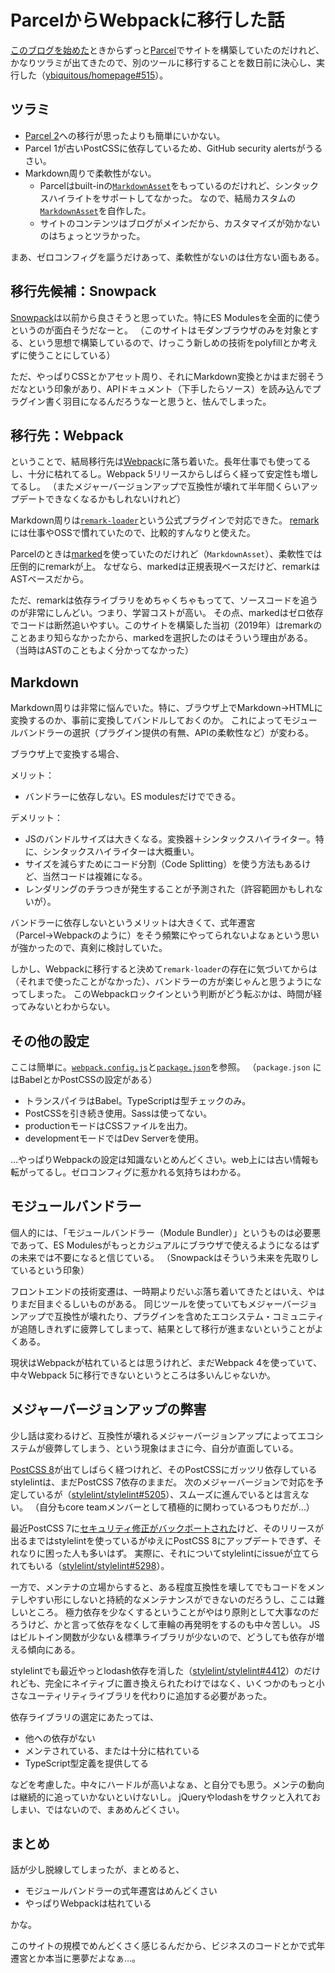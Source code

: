 # ParcelからWebpackに移行した話

[このブログを始めた](../2019/start-blog.md)ときからずっと[Parcel](https://parceljs.org/)でサイトを構築していたのだけれど、かなりツラミが出てきたので、別のツールに移行することを数日前に決心し、実行した（[ybiquitous/homepage#515](https://github.com/ybiquitous/homepage/pull/515)）。

## ツラミ

- [Parcel 2](https://v2.parceljs.org/)への移行が思ったよりも簡単にいかない。
- Parcel 1が古いPostCSSに依存しているため、GitHub security alertsがうるさい。
- Markdown周りで柔軟性がない。
  - Parcelはbuilt-inの[`MarkdownAsset`](https://github.com/parcel-bundler/parcel/blob/e11f0852e30fdac9ecae22398d1cf232b5eab9a2/packages/core/parcel-bundler/src/assets/MarkdownAsset.js)をもっているのだけれど、シンタックスハイライトをサポートしてなかった。
    なので、結局カスタムの[`MarkdownAsset`](https://github.com/ybiquitous/homepage/blob/9d2b2fef06ad4f6af101a3205d4d24bef8af6788/src/parcel/plugin-markdown/asset.js)を自作した。
  - サイトのコンテンツはブログがメインだから、カスタマイズが効かないのはちょっとツラかった。

まあ、ゼロコンフィグを謳うだけあって、柔軟性がないのは仕方ない面もある。

## 移行先候補：Snowpack

[Snowpack](https://www.snowpack.dev/)は以前から良さそうと思っていた。特にES Modulesを全面的に使うというのが面白そうだなーと。
（このサイトはモダンブラウザのみを対象とする、という思想で構築しているので、けっこう新しめの技術をpolyfillとか考えずに使うことにしている）

ただ、やっぱりCSSとかアセット周り、それにMarkdown変換とかはまだ弱そうだなという印象があり、APIドキュメント（下手したらソース）を読み込んでプラグイン書く羽目になるんだろうなーと思うと、怯んでしまった。

## 移行先：Webpack

ということで、結局移行先は[Webpack](https://webpack.js.org/)に落ち着いた。長年仕事でも使ってるし、十分に枯れてるし。Webpack 5リリースからしばらく経って安定性も増してるし。
（またメジャーバージョンアップで互換性が壊れて半年間くらいアップデートできなくなるかもしれないけれど）

Markdown周りは[`remark-loader`](https://github.com/webpack-contrib/remark-loader)という公式プラグインで対応できた。
[remark](https://github.com/remarkjs/remark)には仕事やOSSで慣れていたので、比較的すんなりと使えた。

Parcelのときは[marked](https://github.com/markedjs/marked)を使っていたのだけれど（`MarkdownAsset`）、柔軟性では圧倒的にremarkが上。
なぜなら、markedは正規表現ベースだけど、remarkはASTベースだから。

ただ、remarkは依存ライブラリをめちゃくちゃもってて、ソースコードを追うのが非常にしんどい。つまり、学習コストが高い。
その点、markedはゼロ依存でコードは断然追いやすい。このサイトを構築した当初（2019年）はremarkのことあまり知らなかったから、markedを選択したのはそういう理由がある。
（当時はASTのこともよく分かってなかった）

## Markdown

Markdown周りは非常に悩んでいた。特に、ブラウザ上でMarkdown→HTMLに変換するのか、事前に変換してバンドルしておくのか。
これによってモジュールバンドラーの選択（プラグイン提供の有無、APIの柔軟性など）が変わる。

ブラウザ上で変換する場合、

メリット：

- バンドラーに依存しない。ES modulesだけでできる。

デメリット：

- JSのバンドルサイズは大きくなる。変換器＋シンタックスハイライター。特に、シンタックスハイライターは大概重い。
 - サイズを減らすためにコード分割（Code Splitting）を使う方法もあるけど、当然コードは複雑になる。
- レンダリングのチラつきが発生することが予測された（許容範囲かもしれないが）。

バンドラーに依存しないというメリットは大きくて、式年遷宮（Parcel→Webpackのように）をそう頻繁にやってられないよなぁという思いが強かったので、真剣に検討していた。

しかし、Webpackに移行すると決めて`remark-loader`の存在に気づいてからは（それまで使ったことがなかった）、バンドラーの方が楽じゃんと思うようになってしまった。
このWebpackロックインという判断がどう転ぶかは、時間が経ってみないとわからない。

## その他の設定

ここは簡単に。[`webpack.config.js`](https://github.com/ybiquitous/homepage/blob/5e34a5490a10eb96ef4a82a98d96612865a37779/webpack.config.js)と[`package.json`](https://github.com/ybiquitous/homepage/blob/5e34a5490a10eb96ef4a82a98d96612865a37779/package.json)を参照。
（`package.json` にはBabelとかPostCSSの設定がある）

- トランスパイラはBabel。TypeScriptは型チェックのみ。
- PostCSSを引き続き使用。Sassは使ってない。
- productionモードはCSSファイルを出力。
- developmentモードではDev Serverを使用。

…やっぱりWebpackの設定は知識ないとめんどくさい。web上には古い情報も転がってるし。ゼロコンフィグに惹かれる気持ちはわかる。

## モジュールバンドラー

個人的には、「モジュールバンドラー（Module Bundler）」というものは必要悪であって、ES Modulesがもっとカジュアルにブラウザで使えるようになるはずの未来では不要になると信じている。
（Snowpackはそういう未来を先取りしているという印象）

フロントエンドの技術変遷は、一時期よりだいぶ落ち着いてきたとはいえ、やはりまだ目まぐるしいものがある。
同じツールを使っていてもメジャーバージョンアップで互換性が壊れたり、プラグインを含めたエコシステム・コミュニティが追随しきれずに疲弊してしまって、結果として移行が進まないということがよくある。

現状はWebpackが枯れているとは思うけれど、まだWebpack 4を使っていて、中々Webpack 5に移行できないというところは多いんじゃないか。

## メジャーバージョンアップの弊害

少し話は変わるけど、互換性が壊れるメジャーバージョンアップによってエコシステムが疲弊してしまう、という現象はまさに今、自分が直面している。

[PostCSS 8](https://github.com/postcss/postcss/releases/tag/8.0.0)が出てしばらく経つけれど、そのPostCSSにガッツリ依存しているstylelintは、まだPostCSS 7依存のままだ。
次のメジャーバージョンで対応を予定しているが（[stylelint/stylelint#5205](https://github.com/stylelint/stylelint/issues/5205)）、スムーズに進んでいるとは言えない。
（自分もcore teamメンバーとして積極的に関わっているつもりだが…）

最近PostCSS 7に[セキュリティ修正がバックポートされた](https://github.com/postcss/postcss/releases/tag/7.0.36)けど、そのリリースが出るまではstylelintを使っているがゆえにPostCSS 8にアップデートできず、それなりに困った人も多いはず。
実際に、それについてstylelintにissueが立てられてもいる（[stylelint/stylelint#5298](https://github.com/stylelint/stylelint/issues/5298)）。

一方で、メンテナの立場からすると、ある程度互換性を壊してでもコードをメンテしやすい形にしないと持続的なメンテナンスができないのだろうし、ここは難しいところ。
極力依存を少なくするということがやはり原則として大事なのだろうけど、かと言って依存をなくして車輪の再発明をするのも中々苦しい。
JSはビルトイン関数が少ない＆標準ライブラリが少ないので、どうしても依存が増える傾向にある。

stylelintでも最近やっとlodash依存を消した（[stylelint/stylelint#4412](https://github.com/stylelint/stylelint/issues/4412)）のだけれども、完全にネイティブに置き換えられたわけではなく、いくつかのもっと小さなユーティリティライブラリを代わりに追加する必要があった。

依存ライブラリの選定にあたっては、

- 他への依存がない
- メンテされている、または十分に枯れている
- TypeScript型定義を提供してる

などを考慮した。中々にハードルが高いよなぁ、と自分でも思う。メンテの動向は継続的に追っていかないといけないし。
jQueryやlodashをサクッと入れておしまい、ではないので、まあめんどくさい。

## まとめ

話が少し脱線してしまったが、まとめると、

- モジュールバンドラーの式年遷宮はめんどくさい
- やっぱりWebpackは枯れている

かな。

このサイトの規模でめんどくさく感じるんだから、ビジネスのコードとかで式年遷宮とか本当に悪夢だよなぁ…。
